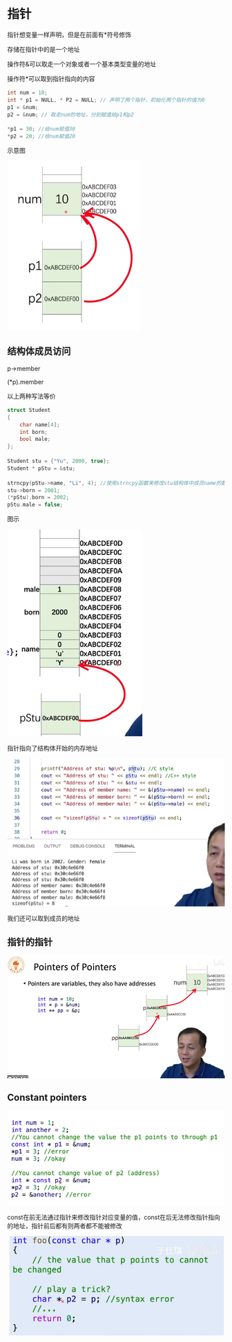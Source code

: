 # 指针

指针想变量一样声明，但是在前面有*符号修饰

存储在指针中的是一个地址

操作符&可以取走一个对象或者一个基本类型变量的地址

操作符*可以取到指针指向的内容

```c++
int num = 10;
int * p1 = NULL, * P2 = NULL; // 声明了两个指针，初始化两个指针的值为0
p1 = &num;
p2 = &num; // 取走num的地址，分别赋值给p1和p2

*p1 = 30; //给num赋值30
*p2 = 20; //给num赋值20
```

示意图

![image-20240916154557735](../img/5.1-pointers/image-20240916154557735.png)

## 结构体成员访问

p->member

(*p).member

以上两种写法等价

```c++
struct Student
{
    char name[4];
    int born;
    bool male;
};

Student stu = {"Yu", 2000, true};
Student * pStu = &stu;

strncpy(pStu->name, "Li", 4); //使用strncpy函数来修改stu结构体中成员name的数值
stu->born = 2001;
(*pStu).born = 2002;
pStu.male = false;
```

图示

![image-20240916155931532](../img/5.1-pointers/image-20240916155931532.png)

指针指向了结构体开始的内存地址

![image-20240916162120369](../img/5.1-pointers/image-20240916162120369.png)

我们还可以取到成员的地址

## 指针的指针

![image-20240916162844650](../img/5.1-pointers/image-20240916162844650.png)

## Constant pointers

![image-20240916163209480](../img/5.1-pointers/image-20240916163209480.png)

const在前无法通过指针来修改指针对应变量的值，const在后无法修改指针指向的地址，指针前后都有则两者都不能被修改

![image-20240916163440146](../img/5.1-pointers/image-20240916163440146.png)
